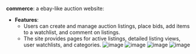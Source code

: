 **commerce**: a ebay-like auction website:

- **Features**: 
  - Users can create and manage auction listings, place bids, add items to a watchlist, and comment on listings.
  - The site provides pages for active listings, detailed listing views, user watchlists, and categories.
    ![image](https://github.com/YiTongG/Web-applications/assets/46401538/bdd5ce80-04a8-4682-a963-67475bddb36e)
![image](https://github.com/YiTongG/Web-applications/assets/46401538/06579dd3-7107-48af-9493-dc67f33d8d8c)
![image](https://github.com/YiTongG/Web-applications/assets/46401538/59d6f8ba-1af3-41c7-944a-fd44106d940c)
![image](https://github.com/YiTongG/Web-applications/assets/46401538/2cd546fe-6c5f-4cfa-b263-4972fa9ba7e6)

